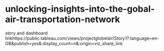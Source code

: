 # unlocking-insights-into-the-gobal-air-transportation-network
story and dashboard linkhttps://public.tableau.com/views/projectglobelair/Story1?:language=en-GB&publish=yes&:display_count=n&:origin=viz_share_link
